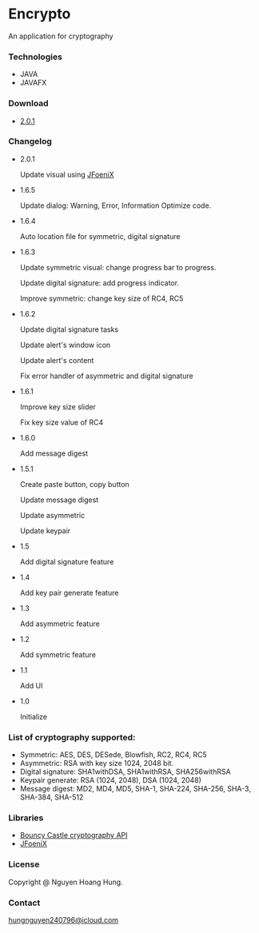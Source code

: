 # Encrypto

An application for cryptography

### Technologies
- JAVA
- JAVAFX

### Download

- [2.0.1](https://github.com/hungnguyen2407/Encrypto/raw/master/build/Encrypto-2.0.1.zip)

### Changelog

- 2.0.1

    Update visual using [JFoeniX](http://www.jfoenix.com)
    
- 1.6.5
    
    Update dialog: Warning, Error, Information
          Optimize code.
- 1.6.4

    Auto location file for symmetric, digital signature

- 1.6.3
          
    Update symmetric visual: change progress bar to progress. 
           
    Update digital signature: add progress indicator.
          
    Improve symmetric: change key size of RC4, RC5
          
- 1.6.2

    Update digital signature tasks
    
    Update alert's window icon
          
    Update alert's content
          
    Fix error handler of asymmetric and digital signature
    
- 1.6.1

    Improve key size slider
    
    Fix key size value of RC4
          
- 1.6.0

    Add message digest
    
- 1.5.1

    Create paste button, copy button
    
    Update message digest
    
    Update asymmetric
    
    Update keypair
    
- 1.5

    Add digital signature feature
- 1.4

    Add key pair generate feature
    
- 1.3

    Add asymmetric feature
    
- 1.2

    Add symmetric feature
    
- 1.1

    Add UI
    
- 1.0

    Initialize

### List of cryptography supported:
- Symmetric: AES, DES, DESede, Blowfish, RC2, RC4, RC5
- Asymmetric: RSA with key size 1024, 2048 bit.
- Digital signature: SHA1withDSA, SHA1withRSA, SHA256withRSA
- Keypair generate: RSA (1024, 2048), DSA (1024, 2048)
- Message digest: MD2, MD4, MD5, SHA-1, SHA-224, SHA-256, SHA-3, SHA-384, SHA-512
### Libraries
- [Bouncy Castle cryptography API](https://www.bouncycastle.org/java.html)
- [JFoeniX](http://www.jfoenix.com)

### License
Copyright @ Nguyen Hoang Hung.

### Contact
[hungnguyen240796@icloud.com](mailto:hungnguyen240796@icloud.com)

